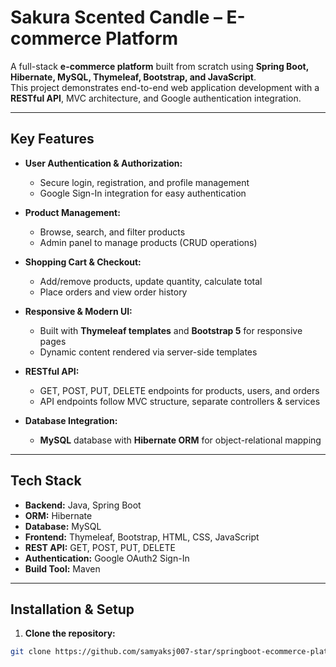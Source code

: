 # Sakura Scented Candle – E-commerce Platform

A full-stack **e-commerce platform** built from scratch using **Spring Boot, Hibernate, MySQL, Thymeleaf, Bootstrap, and JavaScript**.  
This project demonstrates end-to-end web application development with a **RESTful API**, MVC architecture, and Google authentication integration.

---

## Key Features

- **User Authentication & Authorization:**  
  - Secure login, registration, and profile management  
  - Google Sign-In integration for easy authentication  

- **Product Management:**  
  - Browse, search, and filter products  
  - Admin panel to manage products (CRUD operations)  

- **Shopping Cart & Checkout:**  
  - Add/remove products, update quantity, calculate total  
  - Place orders and view order history  

- **Responsive & Modern UI:**  
  - Built with **Thymeleaf templates** and **Bootstrap 5** for responsive pages  
  - Dynamic content rendered via server-side templates  

- **RESTful API:**  
  - GET, POST, PUT, DELETE endpoints for products, users, and orders  
  - API endpoints follow MVC structure, separate controllers & services  

- **Database Integration:**  
  - **MySQL** database with **Hibernate ORM** for object-relational mapping  

---

## Tech Stack

- **Backend:** Java, Spring Boot  
- **ORM:** Hibernate  
- **Database:** MySQL  
- **Frontend:** Thymeleaf, Bootstrap, HTML, CSS, JavaScript  
- **REST API:** GET, POST, PUT, DELETE  
- **Authentication:** Google OAuth2 Sign-In  
- **Build Tool:** Maven  

---

## Installation & Setup

1. **Clone the repository:**
```bash
git clone https://github.com/samyaksj007-star/springboot-ecommerce-platform.git
